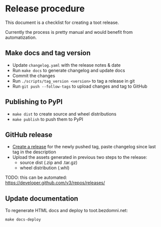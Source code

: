 Release procedure
=================

This document is a checklist for creating a toot release.

Currently the process is pretty manual and would benefit from automatization.

Make docs and tag version
-------------------------

* Update `changelog.yaml` with the release notes & date
* Run `make docs` to generate changelog and update docs
* Commit the changes
* Run `./scripts/tag_version <version>` to tag a release in git
* Run `git push --follow-tags` to upload changes and tag to GitHub

Publishing to PyPI
------------------

* `make dist` to create source and wheel distributions
* `make publish` to push them to PyPI

GitHub release
--------------

* [Create a release](https://github.com/ihabunek/toot/releases/) for the newly
  pushed tag, paste changelog since last tag in the description
* Upload the assets generated in previous two steps to the release:
    * source dist (.zip and .tar.gz)
    * wheel distribution (.whl)

TODO: this can be automated: https://developer.github.com/v3/repos/releases/

Update documentation
--------------------

To regenerate HTML docs and deploy to toot.bezdomni.net:

```
make docs-deploy
```
